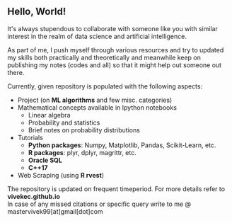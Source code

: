 ## Hello, World!

It's always stupendous to collaborate with someone like you with similar interest in the realm of data science and artificial intelligence. 

As part of me, I push myself through various resources and try to updated my skills both practically and theoretically and meanwhile keep on publishing my notes (codes and all) so that it might help out someone out there. 

Currently, given repository is populated with the following aspects:
* Project (on **ML algorithms** and few misc. categories)
* Mathematical concepts available in Ipython notebooks
    * Linear algebra 
    * Probability and statistics
    * Brief notes on probability distributions
* Tutorials 
    * **Python packages**: Numpy, Matplotlib, Pandas, Scikit-Learn, etc.
    * **R packages**: plyr, dplyr, magrittr, etc.
    * **Oracle SQL**
    * **C++17**
* Web Scraping (using **R rvest**)

The repository is updated on frequent timeperiod. For more details refer to **vivekec.github.io**  
In case of any missed citations or specific query write to me @ mastervivek99[at]gmail[dot]com

